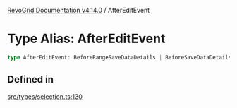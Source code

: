 [RevoGrid Documentation v4.14.0](README.md) / AfterEditEvent

# Type Alias: AfterEditEvent

```ts
type AfterEditEvent: BeforeRangeSaveDataDetails | BeforeSaveDataDetails;
```

## Defined in

[src/types/selection.ts:130](https://github.com/revolist/revogrid/blob/2b1eda543a592a83efe8431f6a1b419eb9a6f193/src/types/selection.ts#L130)
